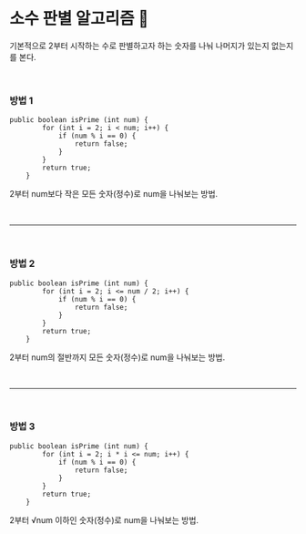 # 소수 판별 알고리즘 :hatched_chick:
기본적으로 2부터 시작하는 수로 판별하고자 하는 숫자를 나눠 나머지가 있는지 없는지를 본다.

&nbsp;

### 방법 1
```
public boolean isPrime (int num) {
        for (int i = 2; i < num; i++) {
            if (num % i == 0) {
                return false;
            }
        }
        return true;
    }
```

2부터 num보다 작은 모든 숫자(정수)로 num을 나눠보는 방법.

&nbsp;

---

&nbsp;

### 방법 2
```
public boolean isPrime (int num) {
        for (int i = 2; i <= num / 2; i++) {
            if (num % i == 0) {
                return false;
            }
        }
        return true;
    }
```

2부터 num의 절반까지 모든 숫자(정수)로 num을 나눠보는 방법.

&nbsp;

---

&nbsp;

### 방법 3
```
public boolean isPrime (int num) {
        for (int i = 2; i * i <= num; i++) {
            if (num % i == 0) {
                return false;
            }
        }
        return true;
    }
```

2부터 √num 이하인 숫자(정수)로 num을 나눠보는 방법.

&nbsp;
